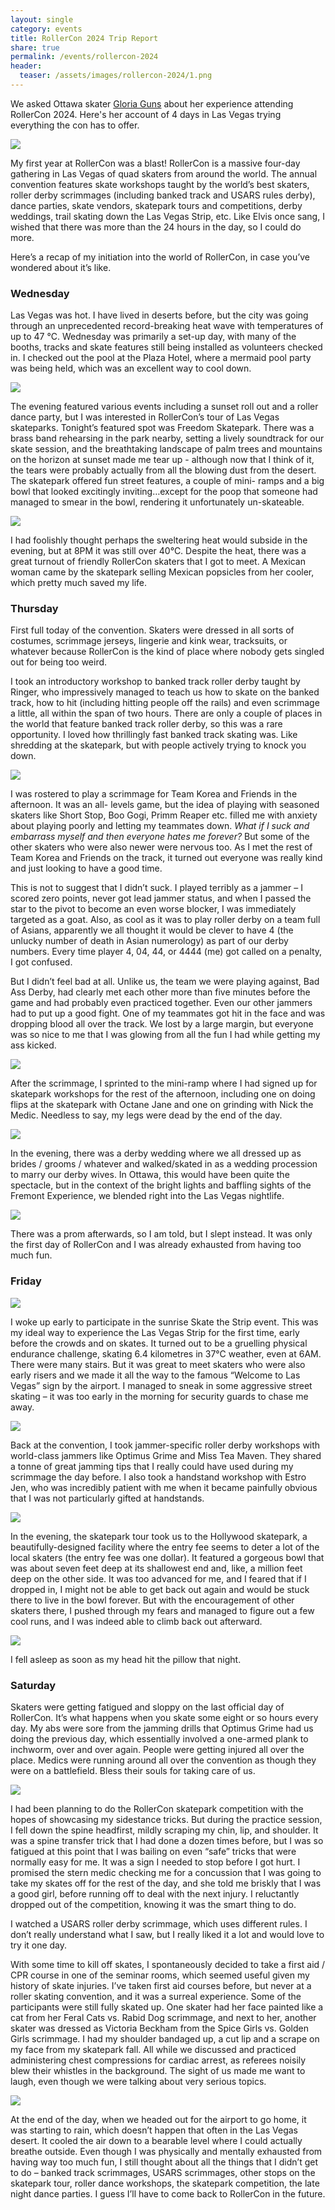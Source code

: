 ```yaml
---
layout: single
category: events 
title: RollerCon 2024 Trip Report 
share: true
permalink: /events/rollercon-2024
header:
  teaser: /assets/images/rollercon-2024/1.png
---
```


We asked Ottawa skater [Gloria Guns](https://www.instagram.com/gunsglorious/) about her experience attending RollerCon 2024. Here's her account of 4 days in Las Vegas trying everything the con has to offer.

[![](/assets/images/rollercon-2024/1.png)](/assets/images/rollercon-2024/1.png)

My first year at RollerCon was a blast! RollerCon is a massive four-day gathering in Las Vegas
of quad skaters from around the world. The annual convention features skate workshops taught
by the world’s best skaters, roller derby scrimmages (including banked track and USARS rules
derby), dance parties, skate vendors, skatepark tours and competitions, derby weddings, trail
skating down the Las Vegas Strip, etc. Like Elvis once sang, I wished that there was more than
the 24 hours in the day, so I could do more.

Here’s a recap of my initiation into the world of RollerCon, in case you’ve wondered about it’s
like.

### Wednesday
Las Vegas was hot. I have lived in deserts before, but the city was going through an
unprecedented record-breaking heat wave with temperatures of up to 47 °C. Wednesday was
primarily a set-up day, with many of the booths, tracks and skate features still being installed as
volunteers checked in. I checked out the pool at the Plaza Hotel, where a mermaid pool party
was being held, which was an excellent way to cool down.

[![](/assets/images/rollercon-2024/2.png)](/assets/images/rollercon-2024/2.png)

The evening featured various events including a sunset roll out and a roller dance party, but I was
interested in RollerCon’s tour of Las Vegas skateparks. Tonight’s featured spot was Freedom
Skatepark. There was a brass band rehearsing in the park nearby, setting a lively soundtrack for
our skate session, and the breathtaking landscape of palm trees and mountains on the horizon at
sunset made me tear up - although now that I think of it, the tears were probably actually from
all the blowing dust from the desert. The skatepark offered fun street features, a couple of mini-
ramps and a big bowl that looked excitingly inviting…except for the poop that someone had
managed to smear in the bowl, rendering it unfortunately un-skateable.

[![](/assets/images/rollercon-2024/3.png)](/assets/images/rollercon-2024/3.png)

I had foolishly thought perhaps the sweltering heat would subside in the evening, but at 8PM it
was still over 40°C. Despite the heat, there was a great turnout of friendly RollerCon skaters that
I got to meet. A Mexican woman came by the skatepark selling Mexican popsicles from her
cooler, which pretty much saved my life.

### Thursday

First full today of the convention. Skaters were dressed in all sorts of costumes, scrimmage
jerseys, lingerie and kink wear, tracksuits, or whatever because RollerCon is the kind of place
where nobody gets singled out for being too weird.

I took an introductory workshop to banked track roller derby taught by Ringer, who impressively
managed to teach us how to skate on the banked track, how to hit (including hitting people off
the rails) and even scrimmage a little, all within the span of two hours. There are only a couple of
places in the world that feature banked track roller derby, so this was a rare opportunity. I loved
how thrillingly fast banked track skating was. Like shredding at the skatepark, but with people
actively trying to knock you down.

[![](/assets/images/rollercon-2024/4.png)](/assets/images/rollercon-2024/4.png)

I was rostered to play a scrimmage for Team Korea and Friends in the afternoon. It was an all-
levels game, but the idea of playing with seasoned skaters like Short Stop, Boo Gogi, Primm
Reaper etc. filled me with anxiety about playing poorly and letting my teammates down. _What if
I suck and embarrass myself and then everyone hates me forever?_ But some of the other skaters
who were also newer were nervous too. As I met the rest of Team Korea and Friends on the
track, it turned out everyone was really kind and just looking to have a good time.

This is not to suggest that I didn’t suck. I played terribly as a jammer – I scored zero points,
never got lead jammer status, and when I passed the star to the pivot to become an even worse
blocker, I was immediately targeted as a goat. Also, as cool as it was to play roller derby on a
team full of Asians, apparently we all thought it would be clever to have 4 (the unlucky number
of death in Asian numerology) as part of our derby numbers. Every time player 4, 04, 44, or
4444 (me) got called on a penalty, I got confused.

But I didn’t feel bad at all. Unlike us, the team we were playing against, Bad Ass Derby, had
clearly met each other more than five minutes before the game and had probably even practiced
together. Even our other jammers had to put up a good fight. One of my teammates got hit in the
face and was dropping blood all over the track. We lost by a large margin, but everyone was so
nice to me that I was glowing from all the fun I had while getting my ass kicked.

[![](/assets/images/rollercon-2024/5.png)](/assets/images/rollercon-2024/5.png)

After the scrimmage, I sprinted to the mini-ramp where I had signed up for skatepark workshops
for the rest of the afternoon, including one on doing flips at the skatepark with Octane Jane and
one on grinding with Nick the Medic. Needless to say, my legs were dead by the end of the day.

[![](/assets/images/rollercon-2024/6.png)](/assets/images/rollercon-2024/6.png)

In the evening, there was a derby wedding where we all dressed up as brides / grooms / whatever
and walked/skated in as a wedding procession to marry our derby wives. In Ottawa, this would
have been quite the spectacle, but in the context of the bright lights and baffling sights of the
Fremont Experience, we blended right into the Las Vegas nightlife.

[![](/assets/images/rollercon-2024/7.png)](/assets/images/rollercon-2024/7.png)

There was a prom afterwards, so I am told, but I slept instead. It was only the first day of
RollerCon and I was already exhausted from having too much fun.

### Friday

[![](/assets/images/rollercon-2024/8.png)](/assets/images/rollercon-2024/8.png)

I woke up early to participate in the sunrise Skate the Strip event. This was my ideal way to
experience the Las Vegas Strip for the first time, early before the crowds and on skates. It turned
out to be a gruelling physical endurance challenge, skating 6.4 kilometres in 37°C weather, even
at 6AM. There were many stairs. But it was great to meet skaters who were also early risers and
we made it all the way to the famous “Welcome to Las Vegas” sign by the airport. I managed to
sneak in some aggressive street skating – it was too early in the morning for security guards to
chase me away.

[![](/assets/images/rollercon-2024/9.png)](/assets/images/rollercon-2024/9.png)

Back at the convention, I took jammer-specific roller derby workshops with world-class jammers
like Optimus Grime and Miss Tea Maven. They shared a tonne of great jamming tips that I really
could have used during my scrimmage the day before. I also took a handstand workshop with
Estro Jen, who was incredibly patient with me when it became painfully obvious that I was not
particularly gifted at handstands.

[![](/assets/images/rollercon-2024/10.png)](/assets/images/rollercon-2024/10.png)

In the evening, the skatepark tour took us to the Hollywood skatepark, a beautifully-designed
facility where the entry fee seems to deter a lot of the local skaters (the entry fee was one dollar).
It featured a gorgeous bowl that was about seven feet deep at its shallowest end and, like, a
million feet deep on the other side. It was too advanced for me, and I feared that if I dropped in, I
might not be able to get back out again and would be stuck there to live in the bowl forever. But
with the encouragement of other skaters there, I pushed through my fears and managed to figure
out a few cool runs, and I was indeed able to climb back out afterward.

[![](/assets/images/rollercon-2024/11.png)](/assets/images/rollercon-2024/11.png)

I fell asleep as soon as my head hit the pillow that night.

### Saturday

Skaters were getting fatigued and sloppy on the last official day of RollerCon. It’s what happens
when you skate some eight or so hours every day. My abs were sore from the jamming drills that
Optimus Grime had us doing the previous day, which essentially involved a one-armed plank to
inchworm, over and over again. People were getting injured all over the place. Medics were
running around all over the convention as though they were on a battlefield. Bless their souls for
taking care of us.

[![](/assets/images/rollercon-2024/12.png)](/assets/images/rollercon-2024/12.png)

I had been planning to do the RollerCon skatepark competition with the hopes of showcasing my
sidestance tricks. But during the practice session, I fell down the spine headfirst, mildly scraping
my chin, lip, and shoulder. It was a spine transfer trick that I had done a dozen times before, but I
was so fatigued at this point that I was bailing on even “safe” tricks that were normally easy for
me. It was a sign I needed to stop before I got hurt. I promised the stern medic checking me for a
concussion that I was going to take my skates off for the rest of the day, and she told me briskly
that I was a good girl, before running off to deal with the next injury. I reluctantly dropped out
of the competition, knowing it was the smart thing to do.

I watched a USARS roller derby scrimmage, which uses different rules. I don’t really understand
what I saw, but I really liked it a lot and would love to try it one day.

With some time to kill off skates, I spontaneously decided to take a first aid / CPR course in one
of the seminar rooms, which seemed useful given my history of skate injuries. I’ve taken first
aid courses before, but never at a roller skating convention, and it was a surreal experience.
Some of the participants were still fully skated up. One skater had her face painted like a cat
from her Feral Cats vs. Rabid Dog scrimmage, and next to her, another skater was dressed as
Victoria Beckham from the Spice Girls vs. Golden Girls scrimmage. I had my shoulder bandaged
up, a cut lip and a scrape on my face from my skatepark fall. All while we discussed and
practiced administering chest compressions for cardiac arrest, as referees noisily blew their
whistles in the background. The sight of us made me want to laugh, even though we were talking
about very serious topics.

[![](/assets/images/rollercon-2024/13.png)](/assets/images/rollercon-2024/13.png)

At the end of the day, when we headed out for the airport to go home, it was starting to rain,
which doesn’t happen that often in the Las Vegas desert. It cooled the air down to a bearable
level where I could actually breathe outside. Even though I was physically and mentally
exhausted from having way too much fun, I still thought about all the things that I didn’t get to
do – banked track scrimmages, USARS scrimmages, other stops on the skatepark tour, roller
dance workshops, the skatepark competition, the late night dance parties. I guess I’ll have to
come back to RollerCon in the future.
